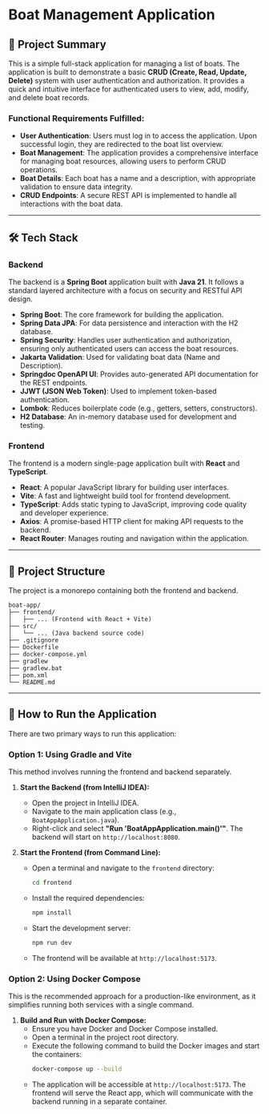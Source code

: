 # Boat Management Application

## 🚤 Project Summary

This is a simple full-stack application for managing a list of boats. The application is built to demonstrate a basic **CRUD (Create, Read, Update, Delete)** system with user authentication and authorization. It provides a quick and intuitive interface for authenticated users to view, add, modify, and delete boat records.

### Functional Requirements Fulfilled:

* **User Authentication**: Users must log in to access the application. Upon successful login, they are redirected to the boat list overview.
* **Boat Management**: The application provides a comprehensive interface for managing boat resources, allowing users to perform CRUD operations.
* **Boat Details**: Each boat has a name and a description, with appropriate validation to ensure data integrity.
* **CRUD Endpoints**: A secure REST API is implemented to handle all interactions with the boat data.

---

## 🛠️ Tech Stack

### Backend

The backend is a **Spring Boot** application built with **Java 21**. It follows a standard layered architecture with a focus on security and RESTful API design.

* **Spring Boot**: The core framework for building the application.
* **Spring Data JPA**: For data persistence and interaction with the H2 database.
* **Spring Security**: Handles user authentication and authorization, ensuring only authenticated users can access the boat resources.
* **Jakarta Validation**: Used for validating boat data (Name and Description).
* **Springdoc OpenAPI UI**: Provides auto-generated API documentation for the REST endpoints.
* **JJWT (JSON Web Token)**: Used to implement token-based authentication.
* **Lombok**: Reduces boilerplate code (e.g., getters, setters, constructors).
* **H2 Database**: An in-memory database used for development and testing.

### Frontend

The frontend is a modern single-page application built with **React** and **TypeScript**.

* **React**: A popular JavaScript library for building user interfaces.
* **Vite**: A fast and lightweight build tool for frontend development.
* **TypeScript**: Adds static typing to JavaScript, improving code quality and developer experience.
* **Axios**: A promise-based HTTP client for making API requests to the backend.
* **React Router**: Manages routing and navigation within the application.

---

## 📁 Project Structure

The project is a monorepo containing both the frontend and backend.
```
boat-app/
├── frontend/
│   ├── ... (Frontend with React + Vite)
├── src/
│   └── ... (Java backend source code)
├── .gitignore
├── Dockerfile
├── docker-compose.yml
├── gradlew
├── gradlew.bat
├── pom.xml
└── README.md
```

---

## 🚀 How to Run the Application

There are two primary ways to run this application:

### Option 1: Using Gradle and Vite

This method involves running the frontend and backend separately.

1.  **Start the Backend (from IntelliJ IDEA):**
    * Open the project in IntelliJ IDEA.
    * Navigate to the main application class (e.g., `BoatAppApplication.java`).
    * Right-click and select **"Run 'BoatAppApplication.main()'"**. The backend will start on `http://localhost:8080`.

2.  **Start the Frontend (from Command Line):**
    * Open a terminal and navigate to the `frontend` directory:
        ```bash
        cd frontend
        ```
    * Install the required dependencies:
        ```bash
        npm install
        ```
    * Start the development server:
        ```bash
        npm run dev
        ```
    * The frontend will be available at `http://localhost:5173`.

### Option 2: Using Docker Compose

This is the recommended approach for a production-like environment, as it simplifies running both services with a single command.

1.  **Build and Run with Docker Compose:**
    * Ensure you have Docker and Docker Compose installed.
    * Open a terminal in the project root directory.
    * Execute the following command to build the Docker images and start the containers:
        ```bash
        docker-compose up --build
        ```
    * The application will be accessible at `http://localhost:5173`. The frontend will serve the React app, which will communicate with the backend running in a separate container.